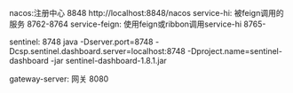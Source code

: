 nacos:注册中心
    8848  http://localhost:8848/nacos
service-hi: 被feign调用的服务
    8762-8764
service-feign: 使用feign或ribbon调用service-hi
    8765-

sentinel:
8748
java -Dserver.port=8748 -Dcsp.sentinel.dashboard.server=localhost:8748 -Dproject.name=sentinel-dashboard -jar sentinel-dashboard-1.8.1.jar


gateway-server: 网关
    8080
    
    


